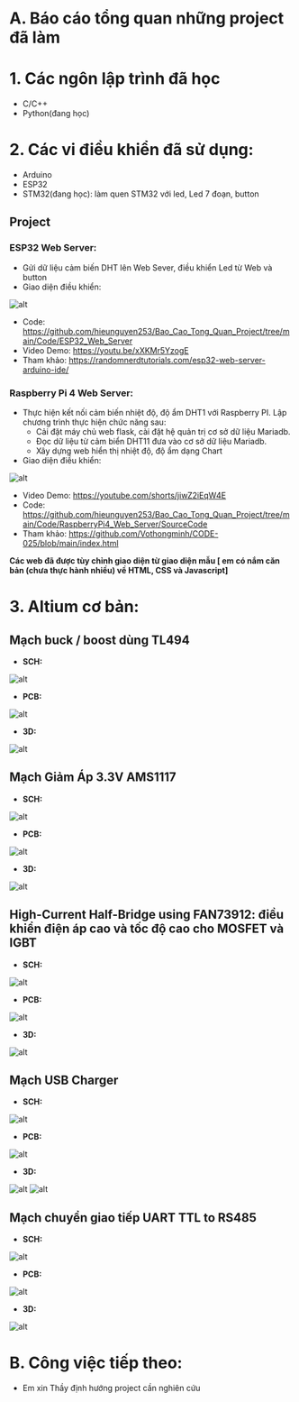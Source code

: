 # A. Báo cáo tổng quan những project đã làm
# 1. Các ngôn lập trình đã học 
- C/C++
- Python(đang học) 
# 2. Các vi điều khiển đã sử dụng:
- Arduino
- ESP32 
- STM32(đang học): làm quen STM32 với led, Led 7 đoạn, button

## Project

### ESP32 Web Server: 
- Gửi dữ liệu cảm biến DHT lên Web Sever, điều khiển Led từ Web và button 
- Giao diện điều khiển:

![alt](PIC/Giao_dien_ESP.png)
- Code: https://github.com/hieunguyen253/Bao_Cao_Tong_Quan_Project/tree/main/Code/ESP32_Web_Server
- Video Demo: https://youtu.be/xXKMr5YzogE
- Tham khảo: https://randomnerdtutorials.com/esp32-web-server-arduino-ide/
### Raspberry Pi 4 Web Server: 
- Thực hiện kết nối cảm biến nhiệt độ, độ ẩm DHT1 với Raspberry PI. Lập chương trình thực hiện chức năng sau:
	+ Cải đặt máy chủ web flask, cài đặt hệ quản trị cơ sở dữ liệu Mariadb.
	+ Đọc dữ liệu từ cảm biển DHT11 đưa vào cơ sở dữ liệu Mariadb.
	+ Xây dựng web hiển thị nhiệt độ, độ ẩm dạng Chart
- Giao diện điều khiển:

![alt](PIC/Giao_dien_Rasp.png)
- Video Demo: https://youtube.com/shorts/jiwZ2iEqW4E
- Code: https://github.com/hieunguyen253/Bao_Cao_Tong_Quan_Project/tree/main/Code/RaspberryPi4_Web_Server/SourceCode
- Tham khảo: https://github.com/Vothongminh/CODE-025/blob/main/index.html

**Các web đã được tùy chỉnh giao diện từ giao diện mẫu [ em có nắm căn bản (chưa thực hành nhiều) về HTML, CSS và Javascript]**
# 3. Altium cơ bản:

## Mạch buck / boost dùng TL494
- **SCH:**

![alt](PIC/Sch_TL494.png)

- **PCB:**

![alt](PIC/2D_TL494.png)

- **3D:**

![alt](PIC/3D_TL494.png)

## Mạch Giảm Áp 3.3V AMS1117
+ **SCH:**

![alt](PIC/Sch_AMS1117.png)

+ **PCB:**

![alt](PIC/2D_AMS1117.png)

+ **3D:**

![alt](PIC/3D_AMS1117.png)

## High-Current Half-Bridge using FAN73912: điều khiển điện áp cao và tốc độ cao cho MOSFET và IGBT
- **SCH:**

![alt](PIC/Sche_FAN.png)

- **PCB:**

![alt](PIC/PCB_FAN.png)

- **3D:**

![alt](PIC/PCB_3D_FAN.png)

## Mạch USB Charger
+ **SCH:**

![alt](PIC/Sche.png)

+ **PCB:**

![alt](PIC/PCB_2D.png)

+ **3D:**

![alt](PIC/PCB_3D_Top.png)
![alt](PIC/PCB_3D_Bot.png)

## Mạch chuyển giao tiếp UART TTL to RS485
- **SCH:**

![alt](PIC/Sch_RS485.png)

- **PCB:**

![alt](PIC/2D_RS485.png)

- **3D:**

![alt](PIC/3D_RS485.png)
# B. Công việc tiếp theo:
- Em xin Thầy định hướng project cần nghiên cứu


